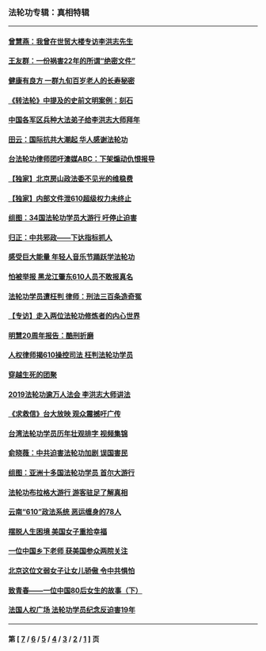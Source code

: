 ### 法轮功专辑：真相特辑
---
#### [曾慧燕：我曾在世贸大楼专访李洪志先生](../../pages/nf4389/n12898729.md?08230430) 
#### [王友群：一份祸害22年的所谓“绝密文件”](../../pages/nf4389/n12871750.md?08230430) 
#### [健康有良方 一群九旬百岁老人的长寿秘密](../../pages/nf4389/n12847475.md?08230430) 
#### [《转法轮》中提及的史前文明案例：刻石](../../pages/nf4389/n12758577.md?08230430) 
#### [中国各军区兵种大法弟子给李洪志大师拜年](../../pages/nf4389/n12750047.md?08230430) 
#### [田云：国际抗共大潮起 华人感谢法轮功](../../pages/nf4389/n12357708.md?08230430) 
#### [台法轮功律师团吁澳媒ABC：下架煽动仇恨报导](../../pages/nf4389/n12279917.md?08230430) 
#### [【独家】北京房山政法委不见光的维稳费](../../pages/nf4389/n12031979.md?08230430) 
#### [【独家】内部文件泄610超级权力未终止](../../pages/nf4389/n12023895.md?08230430) 
#### [组图：34国法轮功学员大游行 吁停止迫害](../../pages/nf4389/n11492658.md?08230430) 
#### [归正：中共邪政——下达指标抓人](../../pages/nf4389/n11474770.md?08230430) 
#### [感受巨大能量 年轻人音乐节踊跃学法轮功](../../pages/nf4389/n11441981.md?08230430) 
#### [怕被举报 黑龙江肇东610人员不敢报真名](../../pages/nf4389/n11436499.md?08230430) 
#### [法轮功学员遭枉判 律师：刑法三百条造奇冤](../../pages/nf4389/n11433943.md?08230430) 
#### [【专访】走入两位法轮功修炼者的内心世界](../../pages/nf4389/n11415623.md?08230430) 
#### [明慧20周年报告：酷刑折磨](../../pages/nf4389/n11387954.md?08230430) 
#### [人权律师揭610操控司法 枉判法轮功学员](../../pages/nf4389/n11313370.md?08230430) 
#### [穿越生死的团聚](../../pages/nf4389/n11258922.md?08230430) 
#### [2019法轮功逾万人法会 李洪志大师讲法](../../pages/nf4389/n11265303.md?08230430) 
#### [《求救信》台大放映 观众震撼吁广传](../../pages/nf4389/n10922251.md?08230430) 
#### [台湾法轮功学员历年壮观排字 视频集锦](../../pages/nf4389/n10878789.md?08230430) 
#### [俞晓薇：中共迫害法轮功加剧 误国害民](../../pages/nf4389/n10859260.md?08230430) 
#### [组图：亚洲十多国法轮功学员 首尔大游行](../../pages/nf4389/n10781149.md?08230430) 
#### [法轮功布拉格大游行 游客驻足了解真相](../../pages/nf4389/n10749360.md?08230430) 
#### [云南“610”政法系统 恶运缠身的78人](../../pages/nf4389/n10747534.md?08230430) 
#### [摆脱人生困境 美国女子重拾幸福](../../pages/nf4389/n10688678.md?08230430) 
#### [一位中国乡下老师 获美国参众两院关注](../../pages/nf4389/n10683927.md?08230430) 
#### [北京这位文弱女子让女儿骄傲 令中共惧怕](../../pages/nf4389/n10668341.md?08230430) 
#### [致青春——一位中国80后女生的故事（下）](../../pages/nf4389/n10642721.md?08230430) 
#### [法国人权广场 法轮功学员纪念反迫害19年](../../pages/nf4389/n10586601.md?08230430) 

---
#### 第 [ [7](./7.md?08230430) / [6](./6.md?08230430) / [5](./5.md?08230430) / [4](./4.md?08230430) / [3](./3.md?08230430) / [2](./2.md?08230430) / [1](./1.md?08230430) ] 页
